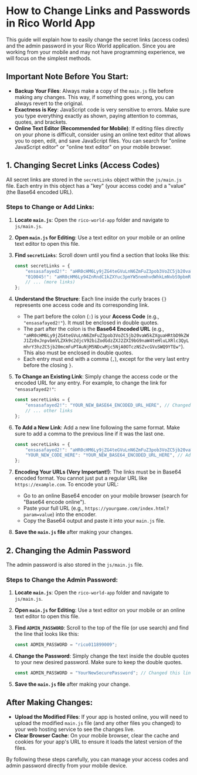# How to Change Links and Passwords in Rico World App

This guide will explain how to easily change the secret links (access codes) and the admin password in your Rico World application. Since you are working from your mobile and may not have programming experience, we will focus on the simplest methods.

## Important Note Before You Start:

*   **Backup Your Files**: Always make a copy of the `main.js` file before making any changes. This way, if something goes wrong, you can always revert to the original.
*   **Exactness is Key**: JavaScript code is very sensitive to errors. Make sure you type everything exactly as shown, paying attention to commas, quotes, and brackets.
*   **Online Text Editor (Recommended for Mobile)**: If editing files directly on your phone is difficult, consider using an online text editor that allows you to open, edit, and save JavaScript files. You can search for "online JavaScript editor" or "online text editor" on your mobile browser.

## 1. Changing Secret Links (Access Codes)

All secret links are stored in the `secretLinks` object within the `js/main.js` file. Each entry in this object has a "key" (your access code) and a "value" (the Base64 encoded URL).

### Steps to Change or Add Links:

1.  **Locate `main.js`**: Open the `rico-world-app` folder and navigate to `js/main.js`.

2.  **Open `main.js` for Editing**: Use a text editor on your mobile or an online text editor to open this file.

3.  **Find `secretLinks`**: Scroll down until you find a section that looks like this:
    ```javascript
    const secretLinks = {
        "ensasafayed2!": "aHR0cHM6Ly9jZG4teGVuLnN6ZmFuZ3pob3VoZC5jb20vaW5kZXguaHRtbD9kZWJ1Zz0xJnpvbmVLZXk9c2djcV92biZodGdzZXJ2ZXI9bG9naW4teHluLXRlc3QyLmhrY3hzZC5jb20mcmFuPTAuNjM5NDcwMjc5NjA0OTczNSZvcGVuSWQ9YTEw",
        "010045!": "aHR0cHM6Ly94ZnRndC1kZXYuc3pmYW5nemhvdWhkLmNvbS9pbmRleC5odG1sP2RlYnVnPTEmem9uZUtleT1zZ2NxX2Z0Z3QmaHRnc2VydmVyPWxvZ2luLXhmdGd0LWRldi5zemZhbmd6aG91aGQuY29tJnJhbj0wLjA1NzkxMTg5MDY1NDE4NDY3Jm9wZW5JZD1hYWExJiY=",
        // ... (more links)
    };
    ```

4.  **Understand the Structure**: Each line inside the curly braces `{}` represents one access code and its corresponding link.
    *   The part before the colon (`:`) is your **Access Code** (e.g., `"ensasafayed2!"`). It must be enclosed in double quotes.
    *   The part after the colon is the **Base64 Encoded URL** (e.g., `"aHR0cHM6Ly9jZG4teGVuLnN6ZmFuZ3pob3VoZC5jb20vaW5kZXguaHRtbD9kZWJ1Zz0xJnpvbmVLZXk9c2djcV92biZodGdzZXJ2ZXI9bG9naW4teHluLXRlc3QyLmhrY3hzZC5jb20mcmFuPTAuNjM5NDcwMjc5NjA0OTczNSZvcGVuSWQ9YTEw"`). This also must be enclosed in double quotes.
    *   Each entry must end with a comma (`,`), except for the very last entry before the closing `}`.

5.  **To Change an Existing Link**: Simply change the access code or the encoded URL for any entry. For example, to change the link for `"ensasafayed2!"`:
    ```javascript
    const secretLinks = {
        "ensasafayed2!": "YOUR_NEW_BASE64_ENCODED_URL_HERE", // Changed this line
        // ... other links
    };
    ```

6.  **To Add a New Link**: Add a new line following the same format. Make sure to add a comma to the previous line if it was the last one.
    ```javascript
    const secretLinks = {
        "ensasafayed2!": "aHR0cHM6Ly9jZG4teGVuLnN6ZmFuZ3pob3VoZC5jb20vaW5kZXguaHRtbD9kZWJ1Zz0xJnpvbmVLZXk9c2djcV92biZodGdzZXJ2ZXI9bG9naW4teHluLXRlc3QyLmhrY3hzZC5jb20mcmFuPTAuNjM5NDcwMjc5NjA0OTczNSZvcGVuSWQ9YTEw",
        "YOUR_NEW_CODE_HERE": "YOUR_NEW_BASE64_ENCODED_URL_HERE", // Added this new line
    };
    ```

7.  **Encoding Your URLs (Very Important!)**: The links must be in Base64 encoded format. You cannot just put a regular URL like `https://example.com`. To encode your URL:
    *   Go to an online Base64 encoder on your mobile browser (search for "Base64 encode online").
    *   Paste your full URL (e.g., `https://yourgame.com/index.html?param=value`) into the encoder.
    *   Copy the Base64 output and paste it into your `main.js` file.

8.  **Save the `main.js` file** after making your changes.

## 2. Changing the Admin Password

The admin password is also stored in the `js/main.js` file.

### Steps to Change the Admin Password:

1.  **Locate `main.js`**: Open the `rico-world-app` folder and navigate to `js/main.js`.

2.  **Open `main.js` for Editing**: Use a text editor on your mobile or an online text editor to open this file.

3.  **Find `ADMIN_PASSWORD`**: Scroll to the top of the file (or use search) and find the line that looks like this:
    ```javascript
    const ADMIN_PASSWORD = "rico011899009";
    ```

4.  **Change the Password**: Simply change the text inside the double quotes to your new desired password. Make sure to keep the double quotes.
    ```javascript
    const ADMIN_PASSWORD = "YourNewSecurePassword"; // Changed this line
    ```

5.  **Save the `main.js` file** after making your change.

## After Making Changes:

*   **Upload the Modified Files**: If your app is hosted online, you will need to upload the modified `main.js` file (and any other files you changed) to your web hosting service to see the changes live.
*   **Clear Browser Cache**: On your mobile browser, clear the cache and cookies for your app's URL to ensure it loads the latest version of the files.

By following these steps carefully, you can manage your access codes and admin password directly from your mobile device.


